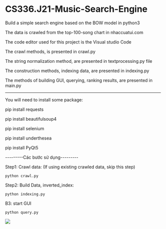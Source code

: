 ﻿# CS336.J21-Music-Search-Engine
Build a simple search engine based on the BOW model in python3

The data is crawled from the top-100-song chart in nhaccuatui.com

The code editor used for this project is the Visual studio Code

The crawl methods, is presented in crawl.py

The string normalization method, are presented in textprocessing.py file

The construction methods, indexing data, are presented in indexing.py

The methods of building GUI, querying, ranking results, are presented in main.py 

---------------------------------------------------------------------------------------------------------

You will need to install some package:

pip install requests

pip install beautifulsoup4

pip install selenium

pip install underthesea

pip install PyQt5


---------Các bước sử dụng---------

Step1: Crawl data: (If using existing crawled data, skip this step)

  `python crawl.py `


Step2: Build Data, inverted_index:

  `python indexing.py `

B3: start GUI

 `python query.py `


<img src="https://i.imgur.com/xSvD9fD.png">
